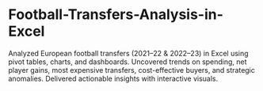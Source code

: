 # Football-Transfers-Analysis-in-Excel
Analyzed European football transfers (2021–22 &amp; 2022–23) in Excel using pivot tables, charts, and dashboards. Uncovered trends on spending, net player gains, most expensive transfers, cost-effective buyers, and strategic anomalies. Delivered actionable insights with interactive visuals.
